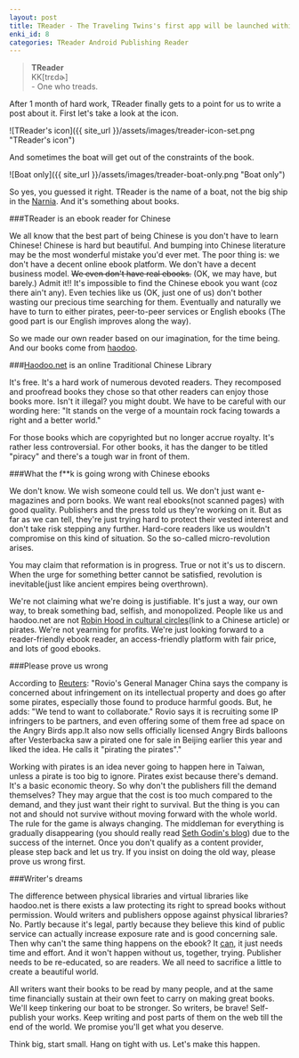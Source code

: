 ```yaml
---
layout: post
title: TReader - The Traveling Twins's first app will be launched within few weeks!!
enki_id: 8
categories: TReader Android Publishing Reader
---
```

<blockquote>
<strong>TReader</strong> </br>
KK[trɛdɚ] </br>
- One who treads.
</blockquote>
After 1 month of hard work, TReader finally gets to a point for us to write a post about it. First let's take a look at the icon.

![TReader's icon]({{ site_url }}/assets/images/treader-icon-set.png "TReader's icon")

And sometimes the boat will get out of the constraints of the book.

![Boat only]({{ site_url }}/assets/images/treader-boat-only.png "Boat only")

So yes, you guessed it right. TReader is the name of a boat, not the big ship in the <a href="http://en.wikipedia.org/wiki/The_Voyage_of_the_Dawn_Treader">Narnia</a>. And it's something about books.

###TReader is an ebook reader for Chinese

We all know that the best part of being Chinese is you don't have to learn Chinese! Chinese is hard but beautiful. And bumping into Chinese literature may be the most wonderful mistake you'd ever met. The poor thing is: we don't have a decent online ebook platform. We don't have a decent business model. ~~We even don't have real ebooks.~~ (OK, we may have, but barely.)
Admit it!! It's impossible to find the Chinese ebook you want (coz there ain't any). Even techies like us (OK, just one of us) don't bother wasting our precious time searching for them. Eventually and naturally we have to turn to either pirates, peer-to-peer services or English ebooks (The good part is our English improves along the way).

So we made our own reader based on our imagination, for the time being. And  our books come from [haodoo](http://www.haodoo.net).

###[Haodoo.net](http://www.haodoo.net) is an online Traditional Chinese Library

It's free. It's a hard work of numerous devoted readers. They recomposed and proofread books they chose so that other readers can enjoy those books more. Isn't it illegal? you might doubt. We have to be careful with our wording here: "It stands on the verge of a mountain rock facing towards a right and a better world."

For those books which are copyrighted but no longer accrue royalty. It's rather less controversial. For other books, it has the danger to be titled "piracy" and there's a tough war in front of them.

###What the f**k is going wrong with Chinese ebooks

We don't know. We wish someone could tell us. We don't just want e-magazines and porn books. We want real ebooks(not scanned pages) with good quality. Publishers and the press told us they're working on it. But as far as we can tell, they're just trying hard to protect their vested interest and don't take risk stepping any further. Hard-core readers like us wouldn't compromise on this kind of situation. So the so-called micro-revolution arises.

You may claim that reformation is in progress. True or not it's us to discern. When the urge for something better cannot be satisfied, revolution is inevitable(just like ancient empires being overthrown).

We're not claiming what we're doing is justifiable. It's just a way, our own way, to break something bad, selfish, and monopolized. People like us and haodoo.net are not [Robin Hood in cultural circles](http://www.udn.com/2012/5/3/NEWS/SOCIETY/SOC6/7068786.shtml)(link to a Chinese article) or pirates. We're not yearning for profits. We're just looking forward to a reader-friendly ebook reader, an access-friendly platform with fair price, and lots of good ebooks.

###Please prove us wrong

According to [Reuters](http://www.reuters.com/article/2012/06/26/us-china-angrybirds-idUSBRE85P09M20120626):
"Rovio's General Manager China says the company is concerned about infringement on its intellectual property and does go after some pirates, especially those found to produce harmful goods. But, he adds: "We tend to want to collaborate." Rovio says it is recruiting some IP infringers to be partners, and even offering some of them free ad space on the Angry Birds app.It also now sells officially licensed Angry Birds balloons after Vesterbacka saw a pirated one for sale in Beijing earlier this year and liked the idea. He calls it "pirating the pirates"."

Working with pirates is an idea never going to happen here in Taiwan, unless a pirate is too big to ignore. Pirates exist because there's demand. It's a basic economic theory. So why don't the publishers fill the demand themselves? They may argue that the cost is too much compared to the demand, and they just want their right to survival. But the thing is you can not and should not survive without moving forward with the whole world. The rule for the game is always changing. The middleman for everything is gradually disappearing (you should really read [Seth Godin's blog](http://sethgodin.typepad.com/)) due to the success of the internet. Once you don't qualify as a content provider, please step back and let us try. If you insist on doing the old way, please prove us wrong first.

###Writer's dreams

The difference between physical libraries and virtual libraries like haodoo.net is there exists a law protecting its right to spread books without permission. Would writers and publishers oppose against physical libraries? No. Partly because it's legal, partly because they believe this kind of public service can actually increase exposure rate and is good concerning sale. Then why can't the same thing happens on the ebook? It [can](http://arstechnica.com/gadgets/2011/09/kindle-e-books-now-available-to-borrow-from-11000-us-libraries/), it just needs time and effort. And it won't happen without us, together, trying. Publisher needs to be re-educated, so are readers. We all need to sacrifice a little to create a beautiful world.

All writers want their books to be read by many people, and at the same time financially sustain at their own feet to carry on making great books.
We'll keep tinkering our boat to be stronger. So writers, be brave! Self-publish your works. Keep writing and post parts of them on the web till the end of the world. We promise you'll get what you deserve.

Think big, start small. Hang on tight with us. Let's make this happen.
